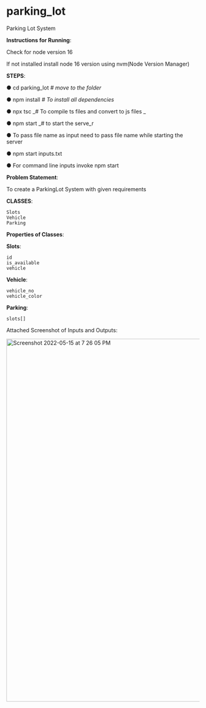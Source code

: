 # parking_lot
Parking Lot System

**Instructions for Running**: 

Check for node version 16

If not installed install node 16 version using nvm(Node Version Manager)

**STEPS**:

  ● cd parking_lot    	_# move to the folder_
  
  ● npm install      _# To install all dependencies_
  
  ● npx tsc         _# To compile ts files and convert to js files _
  
  ● npm start        _# to start the serve_r 
  
  ● To pass file name as input need to pass file name while starting the server
  
  ● npm start inputs.txt
  
  ● For command line inputs invoke npm start
  
**Problem Statement**:

To create a ParkingLot System with given requirements 

**CLASSES**:

  	Slots
 	Vehicle
	Parking

**Properties of Classes**:

**Slots**:

  	id
  	is_available
  	vehicle

**Vehicle**:

  	vehicle_no
  	vehicle_color

**Parking**:

  	slots[]

Attached Screenshot of Inputs and Outputs:

  
<img width="947" alt="Screenshot 2022-05-15 at 7 26 05 PM" src="https://user-images.githubusercontent.com/44942025/168476536-945fd63f-ab91-4d84-b345-6911f67715d1.png">

